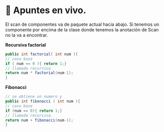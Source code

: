 # 📌 Apuntes en vivo.
El scan de componentes va de paquete actual hacia abajo. Si tenemos un componente por encima de la clase donde tenemos la anotación de Scan no la va a encontrar. 



**Recursiva factorial**
```java
public int factorial( int num ){
// caso base
if ( num == 0 ){ return 1;}
// llamada recursiva
return num * factorial(num-1);
}
```

**Fibonacci**
```java
// se obtiene un numero y
public int fibonacci ( int num ){
// caso base
if (num == 0){ return 1;}
// llamada recursiva.
return num + fibonacci(num-1);
}
```
